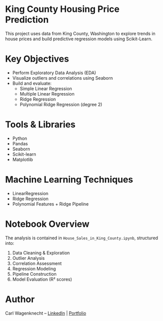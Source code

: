 # King County Housing Price Prediction

This project uses data from King County, Washington to explore trends in house prices and build predictive regression models using Scikit-Learn.

# Key Objectives
- Perform Exploratory Data Analysis (EDA)
- Visualize outliers and correlations using Seaborn
- Build and evaluate:
  - Simple Linear Regression
  - Multiple Linear Regression
  - Ridge Regression
  - Polynomial Ridge Regression (degree 2)

# Tools & Libraries
- Python
- Pandas
- Seaborn
- Scikit-learn
- Matplotlib

# Machine Learning Techniques
- LinearRegression
- Ridge Regression 
- Polynomial Features + Ridge Pipeline

# Notebook Overview
The analysis is contained in `House_Sales_in_King_County.ipynb`, structured into:
1. Data Cleaning & Exploration
2. Outlier Analysis
3. Correlation Assessment
4. Regression Modeling
5. Pipeline Construction
6. Model Evaluation (R² scores)

# Author
Carl Wagenknecht – [LinkedIn](#) | [Portfolio](#)
